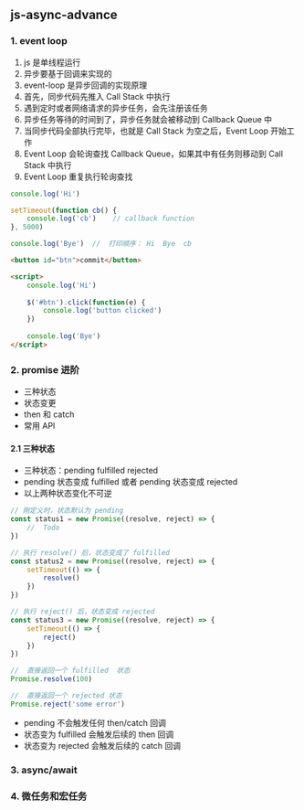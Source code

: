 ## js-async-advance

### 1. event loop

1.  js 是单线程运行
2.  异步要基于回调来实现的
3.  event-loop 是异步回调的实现原理
4.  首先，同步代码先推入 Call Stack 中执行
5.  遇到定时或者网络请求的异步任务，会先注册该任务
6.  异步任务等待的时间到了，异步任务就会被移动到 Callback Queue 中
7.  当同步代码全部执行完毕，也就是 Call Stack 为空之后，Event Loop 开始工作
8.  Event Loop 会轮询查找 Callback Queue，如果其中有任务则移动到 Call Stack 中执行
9.  Event Loop 重复执行轮询查找

```js
console.log('Hi')

setTimeout(function cb() {
    console.log('cb')    // callback function
}, 5000)

console.log('Bye')  //  打印顺序： Hi  Bye  cb
```

```html
<button id="btn">commit</button>

<script>
    console.log('Hi')
    
    $('#btn').click(function(e) {
        console.log('button clicked')
    })
    
    console.log('Bye')
</script>
```

### 2. promise 进阶

- 三种状态
- 状态变更
- then 和 catch
- 常用 API

#### 2.1 三种状态

- 三种状态：pending  fulfilled rejected
- pending 状态变成 fulfilled 或者  pending 状态变成 rejected
- 以上两种状态变化不可逆

```js
// 刚定义时，状态默认为 pending
const status1 = new Promise((resolve, reject) => {
    //  Todo
})

// 执行 resolve() 后，状态变成了 fulfilled 
const status2 = new Promise((resolve, reject) => {
    setTimeout(() => {
        resolve()
    })
})

// 执行 reject() 后，状态变成 rejected
const status3 = new Promise((resolve, reject) => {
    setTimeout(() => {
        reject()
    })
})
```

```js
//  直接返回一个 fulfilled  状态
Promise.resolve(100)

//  直接返回一个 rejected 状态
Promise.reject('some error')
```

- pending 不会触发任何 then/catch 回调
- 状态变为 fulfilled 会触发后续的 then 回调
- 状态变为 rejected 会触发后续的 catch 回调

 

### 3. async/await





### 4. 微任务和宏任务



